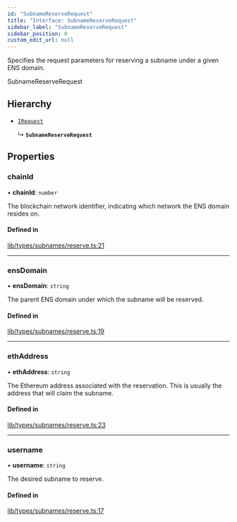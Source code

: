 ```yaml
---
id: "SubnameReserveRequest"
title: "Interface: SubnameReserveRequest"
sidebar_label: "SubnameReserveRequest"
sidebar_position: 0
custom_edit_url: null
---
```


Specifies the request parameters for reserving a subname under a given ENS domain.

 SubnameReserveRequest

## Hierarchy

- [`IRequest`](IRequest.md)

  ↳ **`SubnameReserveRequest`**

## Properties

### chainId

• **chainId**: `number`

The blockchain network identifier, indicating which network the ENS domain resides on.

#### Defined in

[lib/types/subnames/reserve.ts:21](https://github.com/JustaName-id/JustaName-sdk/blob/1dd4ff6/packages/@justaname.id/sdk/src/lib/types/subnames/reserve.ts#L21)

___

### ensDomain

• **ensDomain**: `string`

The parent ENS domain under which the subname will be reserved.

#### Defined in

[lib/types/subnames/reserve.ts:19](https://github.com/JustaName-id/JustaName-sdk/blob/1dd4ff6/packages/@justaname.id/sdk/src/lib/types/subnames/reserve.ts#L19)

___

### ethAddress

• **ethAddress**: `string`

The Ethereum address associated with the reservation. This is usually the address that will claim the subname.

#### Defined in

[lib/types/subnames/reserve.ts:23](https://github.com/JustaName-id/JustaName-sdk/blob/1dd4ff6/packages/@justaname.id/sdk/src/lib/types/subnames/reserve.ts#L23)

___

### username

• **username**: `string`

The desired subname to reserve.

#### Defined in

[lib/types/subnames/reserve.ts:17](https://github.com/JustaName-id/JustaName-sdk/blob/1dd4ff6/packages/@justaname.id/sdk/src/lib/types/subnames/reserve.ts#L17)
